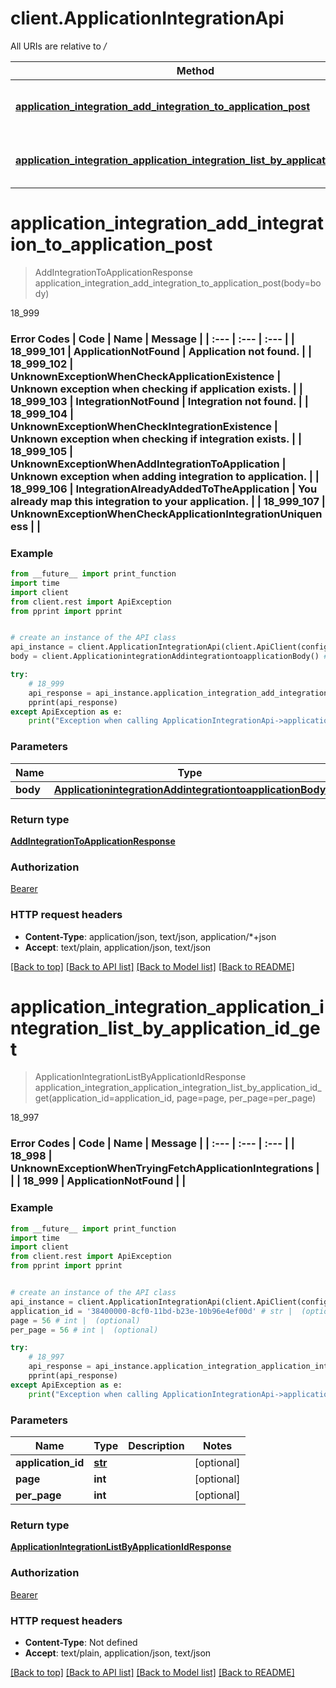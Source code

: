 # client.ApplicationIntegrationApi

All URIs are relative to */*

Method | HTTP request | Description
------------- | ------------- | -------------
[**application_integration_add_integration_to_application_post**](ApplicationIntegrationApi.md#application_integration_add_integration_to_application_post) | **POST** /application-integration/add-integration-to-application | 18_999
[**application_integration_application_integration_list_by_application_id_get**](ApplicationIntegrationApi.md#application_integration_application_integration_list_by_application_id_get) | **GET** /application-integration/application-integration-list-by-application-id | 18_997

# **application_integration_add_integration_to_application_post**
> AddIntegrationToApplicationResponse application_integration_add_integration_to_application_post(body=body)

18_999

### Error Codes  | Code | Name | Message |  | :--- | :--- | :--- |  | 18_999_101 | ApplicationNotFound | Application not found. |  | 18_999_102 | UnknownExceptionWhenCheckApplicationExistence | Unknown exception when checking if application exists. |  | 18_999_103 | IntegrationNotFound | Integration not found. |  | 18_999_104 | UnknownExceptionWhenCheckIntegrationExistence | Unknown exception when checking if integration exists. |  | 18_999_105 | UnknownExceptionWhenAddIntegrationToApplication | Unknown exception when adding integration to application. |  | 18_999_106 | IntegrationAlreadyAddedToTheApplication | You already map this integration to your application. |  | 18_999_107 | UnknownExceptionWhenCheckApplicationIntegrationUniqueness |  |

### Example
```python
from __future__ import print_function
import time
import client
from client.rest import ApiException
from pprint import pprint


# create an instance of the API class
api_instance = client.ApplicationIntegrationApi(client.ApiClient(configuration))
body = client.ApplicationintegrationAddintegrationtoapplicationBody() # ApplicationintegrationAddintegrationtoapplicationBody |  (optional)

try:
    # 18_999
    api_response = api_instance.application_integration_add_integration_to_application_post(body=body)
    pprint(api_response)
except ApiException as e:
    print("Exception when calling ApplicationIntegrationApi->application_integration_add_integration_to_application_post: %s\n" % e)
```

### Parameters

Name | Type | Description  | Notes
------------- | ------------- | ------------- | -------------
 **body** | [**ApplicationintegrationAddintegrationtoapplicationBody**](ApplicationintegrationAddintegrationtoapplicationBody.md)|  | [optional] 

### Return type

[**AddIntegrationToApplicationResponse**](AddIntegrationToApplicationResponse.md)

### Authorization

[Bearer](../README.md#Bearer)

### HTTP request headers

 - **Content-Type**: application/json, text/json, application/*+json
 - **Accept**: text/plain, application/json, text/json

[[Back to top]](#) [[Back to API list]](../README.md#documentation-for-api-endpoints) [[Back to Model list]](../README.md#documentation-for-models) [[Back to README]](../README.md)

# **application_integration_application_integration_list_by_application_id_get**
> ApplicationIntegrationListByApplicationIdResponse application_integration_application_integration_list_by_application_id_get(application_id=application_id, page=page, per_page=per_page)

18_997

### Error Codes  | Code | Name | Message |  | :--- | :--- | :--- |  | 18_998 | UnknownExceptionWhenTryingFetchApplicationIntegrations |  |  | 18_999 | ApplicationNotFound |  |

### Example
```python
from __future__ import print_function
import time
import client
from client.rest import ApiException
from pprint import pprint


# create an instance of the API class
api_instance = client.ApplicationIntegrationApi(client.ApiClient(configuration))
application_id = '38400000-8cf0-11bd-b23e-10b96e4ef00d' # str |  (optional)
page = 56 # int |  (optional)
per_page = 56 # int |  (optional)

try:
    # 18_997
    api_response = api_instance.application_integration_application_integration_list_by_application_id_get(application_id=application_id, page=page, per_page=per_page)
    pprint(api_response)
except ApiException as e:
    print("Exception when calling ApplicationIntegrationApi->application_integration_application_integration_list_by_application_id_get: %s\n" % e)
```

### Parameters

Name | Type | Description  | Notes
------------- | ------------- | ------------- | -------------
 **application_id** | [**str**](.md)|  | [optional] 
 **page** | **int**|  | [optional] 
 **per_page** | **int**|  | [optional] 

### Return type

[**ApplicationIntegrationListByApplicationIdResponse**](ApplicationIntegrationListByApplicationIdResponse.md)

### Authorization

[Bearer](../README.md#Bearer)

### HTTP request headers

 - **Content-Type**: Not defined
 - **Accept**: text/plain, application/json, text/json

[[Back to top]](#) [[Back to API list]](../README.md#documentation-for-api-endpoints) [[Back to Model list]](../README.md#documentation-for-models) [[Back to README]](../README.md)


